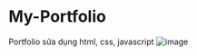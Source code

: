 # My-Portfolio
Portfolio sửa dụng html, css, javascript
![image](https://github.com/L2Dace/My-Portfolio/assets/90228749/9132dfc4-35a4-4d00-8228-98899dbebb9c)
